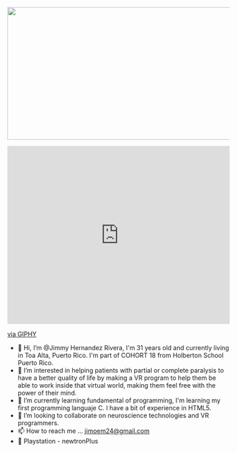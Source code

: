 <p align="center">
  <img 
    width="800"
    height="300"
    src="https://imageio.forbes.com/specials-images/imageserve/5fece0173b828078972de971/Retro-futuristic-background-1980s-style-3d-illustration-/0x0.jpg?fit=crop&format=jpg&crop=5760,3240,x0,y0,safe"
  >
</p>
<div style="width:100%;height:0;padding-bottom:80%;position:relative;"><iframe src="https://giphy.com/embed/3kPDmoWdBpQPNhCnUG" width="100%" height="100%" style="position:absolute" frameBorder="0" class="giphy-embed" allowFullScreen></iframe></div><p><a href="https://giphy.com/stickers/siwaOnlineGmbH-siwa-siwi-hagenberg-3kPDmoWdBpQPNhCnUG">via GIPHY</a></p>


- 👋 Hi, I’m @Jimmy Hernandez Rivera, I'm 31 years old and currently living in Toa Alta, Puerto Rico. I'm part of COHORT 18 from Holberton School Puerto Rico.
- 👀 I’m interested in helping patients with partial or complete paralysis to have a better quality of life by making a VR program to help them be able to   work inside that virtual world, making them feel free with the power of their mind.
- 🌱 I’m currently learning fundamental of programming, I'm learning my first programming languaje C. I have a bit of experience in HTML5.
- 💞️ I’m looking to collaborate on neuroscience technologies and VR programmers.
- 📫 How to reach me ... jimoem24@gmail.com 
- 👋 Playstation - newtronPlus
<!---
JimmyHernandez/JimmyHernandez is a ✨ special ✨ repository because its `README.md` (this file) appears on your GitHub profile.
You can click the Preview link to take a look at your changes.
--->
